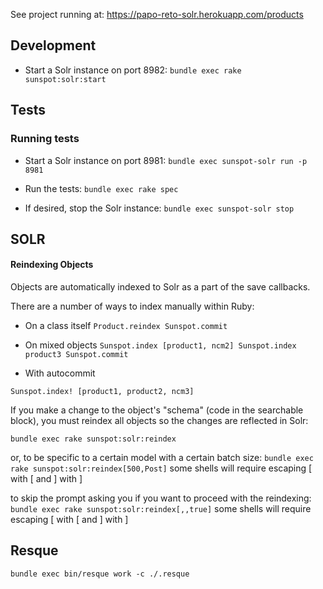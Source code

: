 See project running at: https://papo-reto-solr.herokuapp.com/products

## Development ##
* Start a Solr instance on port 8982:
`bundle exec rake sunspot:solr:start`

## Tests ##
### Running tests ###
* Start a Solr instance on port 8981:
`bundle exec sunspot-solr run -p 8981`

* Run the tests:
`bundle exec rake spec`

* If desired, stop the Solr instance:
`bundle exec sunspot-solr stop`

## SOLR ##

#### Reindexing Objects ####

Objects are automatically indexed to Solr as a part of the save callbacks.

There are a number of ways to index manually within Ruby:

* On a class itself
`Product.reindex
Sunspot.commit`

* On mixed objects
`Sunspot.index [product1, ncm2]
Sunspot.index product3
Sunspot.commit`

* With autocommit
```
Sunspot.index! [product1, product2, ncm3]
```

If you make a change to the object's "schema" (code in the searchable block), you must reindex all objects so the changes are reflected in Solr:
```
bundle exec rake sunspot:solr:reindex
```

or, to be specific to a certain model with a certain batch size:
`bundle exec rake sunspot:solr:reindex[500,Post]` some shells will require escaping [ with \[ and ] with \]

to skip the prompt asking you if you want to proceed with the reindexing:
`bundle exec rake sunspot:solr:reindex[,,true]` some shells will require escaping [ with \[ and ] with \]

## Resque ##
`bundle exec bin/resque work -c ./.resque`
